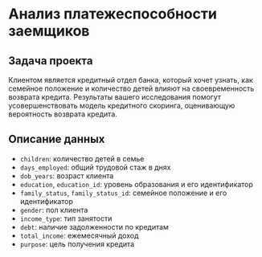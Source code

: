 # Анализ платежеспособности заемщиков

## Задача проекта
Клиентом является кредитный отдел банка, который хочет узнать, как семейное положение и количество детей влияют на своевременность возврата кредита. Результаты вашего исследования помогут усовершенствовать модель кредитного скоринга, оценивающую вероятность возврата кредита.

## Описание данных
- `children`: количество детей в семье
- `days_employed`: общий трудовой стаж в днях
- `dob_years`: возраст клиента
- `education`, `education_id`: уровень образования и его идентификатор
- `family_status`, `family_status_id`: семейное положение и его идентификатор
- `gender`: пол клиента
- `income_type`: тип занятости
- `debt`: наличие задолженности по кредитам
- `total_income`: ежемесячный доход
- `purpose`: цель получения кредита
